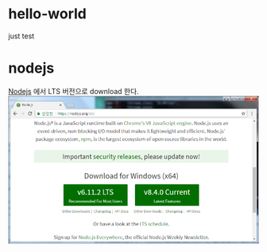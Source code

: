 # hello-world
just test

# nodejs
 [Nodejs](http://nodejs.org) 에서 LTS 버전으로 download 한다.
 ![Nodejs 다운로드](./nodejs_001_download.png)
